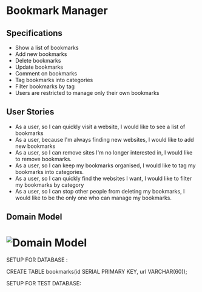 # Bookmark Manager

## Specifications

- Show a list of bookmarks
- Add new bookmarks
- Delete bookmarks
- Update bookmarks
- Comment on bookmarks
- Tag bookmarks into categories
- Filter bookmarks by tag
- Users are restricted to manage only their own bookmarks

## User Stories

- As a user, so I can quickly visit a website, I would like to see a list of bookmarks
- As a user, because I'm always finding new websites, I would like to add new bookmarks
- As a user, so I can remove sites I'm no longer interested in, I would like to remove bookmarks.
- As a user, so I can keep my bookmarks organised, I would like to tag my bookmarks into categories.
- As a user, so I can quickly find the websites I want, I would like to filter my bookmarks by category
- As a user, so I can stop other people from deleting my bookmarks, I would like to be the only one who can manage my bookmarks.

## Domain Model

# ![Domain Model](https://github.com/sabrinalord/bookmark_manager/blob/main/screenshot/model_shows_bookmark_list.png)

SETUP FOR DATABASE :

CREATE TABLE bookmarks(id SERIAL PRIMARY KEY, url VARCHAR(60));


SETUP FOR TEST DATABASE:


